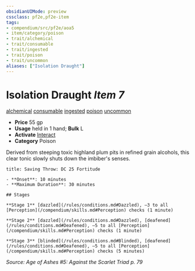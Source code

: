 ```yaml
---
obsidianUIMode: preview
cssclass: pf2e,pf2e-item
tags:
- compendium/src/pf2e/aoa5
- item/category/poison
- trait/alchemical
- trait/consumable
- trait/ingested
- trait/poison
- trait/uncommon
aliases: ["Isolation Draught"]
---
```

# Isolation Draught *Item 7*  
[alchemical](/rules/traits/alchemical.md)  [consumable](/rules/traits/consumable.md)  [ingested](/rules/traits/ingested.md)  [poison](/rules/traits/poison.md)  [uncommon](/rules/traits/uncommon.md)  

- **Price** 55 gp
- **Usage** held in 1 hand; **Bulk** L
- **Activate** [Interact](/rules/actions/interact.md)
- **Category** Poison

Derived from steeping toxic highland plum pits in refined grain alcohols, this clear tonic slowly shuts down the imbiber's senses.

```ad-inline-affliction
title: Saving Throw: DC 25 Fortitude

- **Onset**: 10 minutes
- **Maximum Duration**: 30 minutes

## Stages

**Stage 1** [dazzled](/rules/conditions.md#Dazzled), –3 to all [Perception](/compendium/skills.md#Perception) checks (1 minute)

**Stage 2** [dazzled](/rules/conditions.md#Dazzled), [deafened](/rules/conditions.md#Deafened), –5 to all [Perception](/compendium/skills.md#Perception) checks (1 minute)

**Stage 3** [blinded](/rules/conditions.md#Blinded), [deafened](/rules/conditions.md#Deafened), –5 to all [Perception](/compendium/skills.md#Perception) checks (5 minutes)
```

*Source: Age of Ashes #5: Against the Scarlet Triad p. 79*